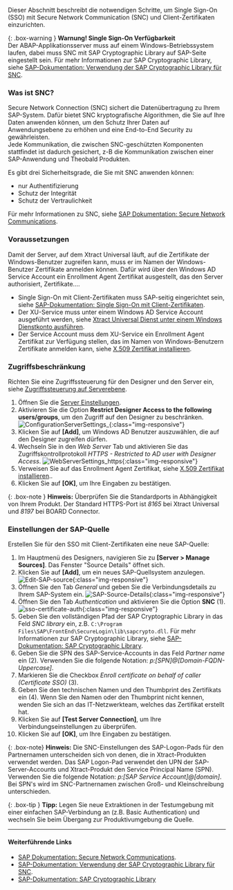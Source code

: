 Dieser Abschnitt beschreibt die notwendigen Schritte, um Single Sign-On (SSO) mit Secure Network Communication (SNC) und Client-Zertifikaten einzurichten.

{: .box-warning }
**Warnung! Single Sign-On Verfügbarkeit** <br> 
Der ABAP-Applikationsserver muss auf einem Windows-Betriebssystem laufen, dabei muss SNC mit SAP Cryptographic Library auf SAP-Seite eingestellt sein. 
Für mehr Informationen zur SAP Cryptographic Library, siehe [SAP-Dokumentation: Verwendung der SAP Cryptographic Library für SNC](https://help.sap.com/viewer/129dc8e26c531014a028840c4c35d3aa/7.0.39/de-DE/4145453c3ff4110ee10000000a11405a.html).<br>


### Was ist SNC?

Secure Network Connection (SNC) sichert die Datenübertragung zu Ihrem SAP-System.
Dafür bietet SNC kryptografische Algorithmen, die Sie auf Ihre Daten anwenden können, um den Schutz Ihrer Daten auf Anwendungsebene zu erhöhen und eine End-to-End Security zu gewährleisten. <br>
Jede Kommunikation, die zwischen SNC-geschützten Komponenten stattfindet ist dadurch gesichert, z-B die Kommunikation zwischen einer SAP-Anwendung und Theobald Produkten.

Es gibt drei Sicherheitsgrade, die Sie mit SNC anwenden können:
- nur Authentifizierung
- Schutz der Integrität
- Schutz der Vertraulichkeit

Für mehr Informationen zu SNC, siehe [SAP Dokumentation: Secure Network Communications](https://help.sap.com/doc/saphelp_nw73ehp1/7.31.19/de-DE/e6/56f466e99a11d1a5b00000e835363f/content.htm?no_cache=true).

### Voraussetzungen

Damit der Server, auf dem Xtract Universal läuft, auf die Zertifikate der Windows-Benutzer zugreifen kann, muss er im Namen der Windows-Benutzer Zertifikate anmelden können.
Dafür wird über den Windows AD Service Account ein Enrollment Agent Zertifikat ausgestellt, das den Server authorisiert, Zertifikate....

- Single Sign-On mit Client-Zertifikaten muss SAP-seitig eingerichtet sein, siehe [SAP-Dokumentation: Single Sign-On mit Client-Zertifikaten](https://help.sap.com/viewer/e815bb97839a4d83be6c4fca48ee5777/202110.001/de-DE/4e1262e31e3d2287e10000000a15822b.html).
- Der XU-Service muss unter einem Windows AD Service Account ausgeführt werden, siehe [Xtract Universal Dienst unter einem Windows Dienstkonto ausführen](../service-account).
- Der Service Account muss dem XU-Service ein Enrollment Agent Zertifikat zur Verfügung stellen, das im Namen von Windows-Benutzern Zertifikate anmelden kann, siehe [X.509 Zertifikat installieren](../../sicherheit/x.509-zertifikat-installieren).

### Zugriffsbeschränkung

Richten Sie eine Zugriffssteuerung für den Designer und den Server ein, siehe [Zugriffssteuerung auf Serverebene](../../sicherheit/zugriffsverwaltung#zugriffssteuerung-auf-serverebene---server-settings).<br>

1. Öffnen Sie die [Server Einstellungen](../../server/server_einstellungen).
2. Aktivieren Sie die Option **Restrict Designer Access to the following users/groups**, um den Zugriff auf den Designer zu beschränken.<br>
![ConfigurationServerSettings_](/img/content/server-settings-sso-certificate-users.png){:class="img-responsive"}
3. Klicken Sie auf **[Add]**, um Windows AD Benutzer auszuwählen, die auf den Designer zugreifen dürfen.<br>
4. Wechseln Sie in den *Web Server* Tab und aktivieren Sie das Zugriffskontrollprotokoll *HTTPS - Restricted to AD user with Designer Access*. 
![WebServerSettings_https](/img/content/server-settings-sso-certificate.png){:class="img-responsive"}
5. Verweisen Sie auf das Enrollment Agent Zertifikat, siehe [X.509 Zertifikat installieren](../../sicherheit/x.509-zertifikat-installieren)..
6. Klicken Sie auf **[OK]**, um Ihre Eingaben zu bestätigen. <br>

{: .box-note }
**Hinweis:** Überprüfen Sie die Standardports in Abhängigkeit von Ihrem Produkt. Der Standard HTTPS-Port ist *8165* bei Xtract Universal und
*8197* bei BOARD Connector.

### Einstellungen der SAP-Quelle 

Erstellen Sie für den SSO mit Client-Zertifikaten eine neue SAP-Quelle:

1. Im Hauptmenü des Designers, navigieren Sie zu **[Server > Manage Sources]**. Das Fenster "Source Details" öffnet sich.<br>
2. Klicken Sie auf **[Add]**, um ein neues SAP-Quellsystem anzulegen.<br>
![Edit-SAP-source](/img/content/edit_sap_source.png){:class="img-responsive"}
3. Öffnen Sie den Tab *General* und geben Sie die Verbindungsdetails zu Ihrem SAP-System ein.
![SAP-Source-Details](/img/content/xu/sap_source-details.png){:class="img-responsive"}
4. Öffnen Sie den Tab *Authentication* und aktivieren Sie die Option **SNC** (1).
![sso-certificate-auth](/img/content/sso-certificate-auth.png){:class="img-responsive"}
5. Geben Sie den vollständigen Pfad der SAP Cryptographic Library in das Feld *SNC library* ein, z.B. `C:\Program Files\SAP\FrontEnd\SecureLogin\lib\sapcrypto.dll`.
Für mehr Informationen zur SAP Cryptographic Library, siehe [SAP-Dokumentation: SAP Cryptographic Library](https://help.sap.com/viewer/df185fd53bb645b1bd99284ee4e4a750/3.0/en-US/f0549a4d52124a38a575295b15923f91.html).
6. Geben Sie die SPN des SAP-Service-Accounts in das Feld *Partner name* ein (2). Verwenden Sie die folgende Notation: *p:[SPN]@[Domain-FQDN-Uppercase]*. 
7. Markieren Sie die Checkbox *Enroll certificate on behalf of caller (Certificate SSO)* (3).
8. Geben Sie den technischen Namen und den Thumbprint des Zertifikats ein (4). Wenn Sie den Namen oder den Thumbprint nicht kennen, wenden Sie sich an das IT-Netzwerkteam, welches das Zertifikat erstellt hat.
9. Klicken Sie auf **[Test Server Connection]**, um Ihre Verbindungseinstellungen zu überprüfen.
10. Klicken Sie auf **[OK]**, um Ihre Eingaben zu bestätigen.

{: .box-note}
**Hinweis:** Die SNC-Einstellungen des SAP-Logon-Pads für den Partnernamen unterscheiden sich von denen, die in Xtract-Produkten verwendet werden. 
Das SAP Logon-Pad verwendet den UPN der SAP-Server-Accounts und Xtract-Produkt den Service Principal Name (SPN). Verwenden Sie die folgende Notation:
*p:[SAP Service Account]@[domain]*. Bei SPN's wird im SNC-Partnernamen zwischen Groß- und Kleinschreibung unterschieden.

{: .box-tip }
**Tipp:** Legen Sie neue Extraktionen in der Testumgebung mit einer einfachen SAP-Verbindung an (z.B. Basic Authentication) und wechseln Sie beim Übergang zur Produktivumgebung die Quelle.

*****

#### Weiterführende Links
- [SAP Dokumentation: Secure Network Communications](https://help.sap.com/doc/saphelp_nw73ehp1/7.31.19/de-DE/e6/56f466e99a11d1a5b00000e835363f/content.htm?no_cache=true).
- [SAP-Dokumentation: Verwendung der SAP Cryptographic Library für SNC](https://help.sap.com/viewer/129dc8e26c531014a028840c4c35d3aa/7.0.39/de-DE/4145453c3ff4110ee10000000a11405a.html).<br>
- [SAP-Dokumentation: SAP Cryptographic Library](https://help.sap.com/viewer/df185fd53bb645b1bd99284ee4e4a750/3.0/en-US/f0549a4d52124a38a575295b15923f91.html)